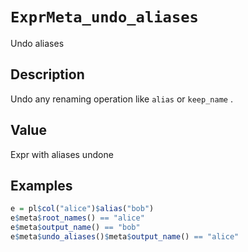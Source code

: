 # `ExprMeta_undo_aliases`

Undo aliases


## Description

Undo any renaming operation like `alias` or `keep_name` .


## Value

Expr with aliases undone


## Examples

```r
e = pl$col("alice")$alias("bob")
e$meta$root_names() == "alice"
e$meta$output_name() == "bob"
e$meta$undo_aliases()$meta$output_name() == "alice"
```


